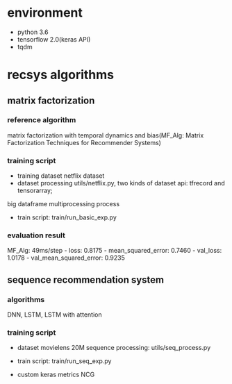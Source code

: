# environment
* python 3.6
* tensorflow 2.0(keras API)
* tqdm

# recsys algorithms

## matrix factorization

### reference algorithm
matrix factorization with temporal dynamics and bias(MF_Alg: Matrix Factorization Techniques for Recommender Systems)

### training script
* training dataset
netflix dataset
* dataset processing
utils/netflix.py, two kinds of dataset api: tfrecord and tensorarray; 

big dataframe multiprocessing process

* train script: train/run_basic_exp.py

### evaluation result
MF_Alg: 49ms/step - loss: 0.8175 - mean_squared_error: 0.7460 - val_loss: 1.0178 - val_mean_squared_error: 0.9235

## sequence recommendation system
### algorithms
DNN, LSTM, LSTM with attention

### training script

* dataset
movielens 20M
sequence processing: utils/seq_process.py

* train script: train/run_seq_exp.py

* custom keras metrics
NCG
